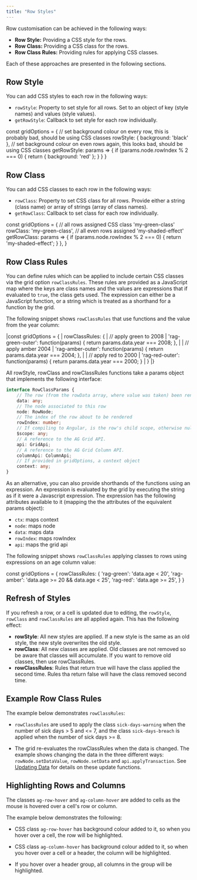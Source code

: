 ```yaml
---
title: "Row Styles"
---
```


Row customisation can be achieved in the following ways:

- **Row Style:** Providing a CSS style for the rows.
- **Row Class:** Providing a CSS class for the rows.
- **Row Class Rules:** Providing rules for applying CSS classes.

Each of these approaches are presented in the following sections.

## Row Style

You can add CSS styles to each row in the following ways:

- `rowStyle`: Property to set style for all rows. Set to an object of key (style names) and values (style values).
- `getRowStyle`: Callback to set style for each row individually.

<snippet spaceBetweenProperties="true">
const gridOptions = {
    // set background colour on every row, this is probably bad, should be using CSS classes
    rowStyle: { background: 'black' },
    // set background colour on even rows again, this looks bad, should be using CSS classes
    getRowStyle: params => {
        if (params.node.rowIndex % 2 === 0) {
            return { background: 'red' };
        }
    }
}
</snippet>

## Row Class

You can add CSS classes to each row in the following ways:

- `rowClass`: Property to set CSS class for all rows. Provide either a string (class name) or array of strings (array
    of class names).
- `getRowClass`: Callback to set class for each row individually.

<snippet spaceBetweenProperties="true">
const gridOptions = {
    // all rows assigned CSS class 'my-green-class'
    rowClass: 'my-green-class',
    // all even rows assigned 'my-shaded-effect'
    getRowClass: params => {
        if (params.node.rowIndex % 2 === 0) {
            return 'my-shaded-effect';
        }
    },
}
</snippet>

## Row Class Rules

You can define rules which can be applied to include certain CSS classes via the grid option `rowClassRules`. These rules are provided as a JavaScript map where the keys are class names and the values are expressions that if evaluated to `true`, the class gets used. The expression can either be a JavaScript function, or a string which is treated as a shorthand for a function by the grid.

The following snippet shows `rowClassRules` that use functions and the value from the year column:

<snippet>
|const gridOptions = {
|    rowClassRules: {
|        // apply green to 2008
|        'rag-green-outer': function(params) { return params.data.year === 2008; },
|
|        // apply amber 2004
|        'rag-amber-outer': function(params) { return params.data.year === 2004; },
|
|        // apply red to 2000
|        'rag-red-outer': function(params) { return params.data.year === 2000; }
|    }
|}
</snippet>

All rowStyle, rowClass and rowClassRules functions take a params object that implements the following interface:


```ts
interface RowClassParams {
    // The row (from the rowData array, where value was taken) been rendered.
    data: any;
    // The node associated to this row
    node: RowNode;
    // The index of the row about to be rendered
    rowIndex: number;
    // If compiling to Angular, is the row's child scope, otherwise null.
    $scope: any;
    // A reference to the AG Grid API.
    api: GridApi;
    // A reference to the AG Grid Column API.
    columnApi: ColumnApi;
    // If provided in gridOptions, a context object
    context: any;
}
```

As an alternative, you can also provide shorthands of the functions using an expression.
An expression is evaluated by the grid by executing the string as if it were a Javascript expression. The expression has the following attributes available to it (mapping the the attributes of the equivalent
params object):

- `ctx`: maps context
- `node`: maps node
- `data`: maps data
- `rowIndex`: maps rowIndex
- `api`: maps the grid api

The following snippet shows `rowClassRules` applying classes to rows using expressions on an age column value:

<snippet>
const gridOptions = {
    rowClassRules: {
        'rag-green': 'data.age < 20',
        'rag-amber': 'data.age >= 20 && data.age < 25',
        'rag-red': 'data.age >= 25',
    }
}
</snippet>

## Refresh of Styles

If you refresh a row, or a cell is updated due to editing, the `rowStyle`, `rowClass` and `rowClassRules` are all applied again. This has the following effect:

- **rowStyle**: All new styles are applied. If a new style is the
    same as an old style, the new style overwrites the old style.
- **rowClass**: All new classes are applied. Old classes are not removed so be aware that classes will accumulate. If you want to remove old classes, then use rowClassRules.
- **rowClassRules**: Rules that return true will have the class applied the second time. Rules tha return false will have the class removed second time.

## Example Row Class Rules


The example below demonstrates `rowClassRules`:

- `rowClassRules` are used to apply the class `sick-days-warning` when the number of sick days > 5 and <= 7, and the class `sick-days-breach` is applied when the number of sick days >= 8.

- The grid re-evaluates the rowClassRules when the data is changed. The example
shows changing the data in the three different ways: `rowNode.setDataValue`, `rowNode.setData` and `api.applyTransaction`. See [Updating Data](/data-update/) for details on these update functions.

<grid-example title='Row Class Rules' name='row-class-rules' type='generated'></grid-example>

## Highlighting Rows and Columns

The classes `ag-row-hover` and `ag-column-hover` are added to cells as the mouse is hovered over a cell's row or column.

The example below demonstrates the following:

- CSS class `ag-row-hover` has background colour added to it, so when you hover over a cell, the row will be highlighted.

- CSS class `ag-column-hover` has background colour added to it, so when you hover over a cell or a header, the column will be highlighted.

- If you hover over a header group, all columns in the group will be highlighted.

<grid-example title='Highlight Rows And Columns' name='highlight-rows-and-columns' type='generated'></grid-example>

